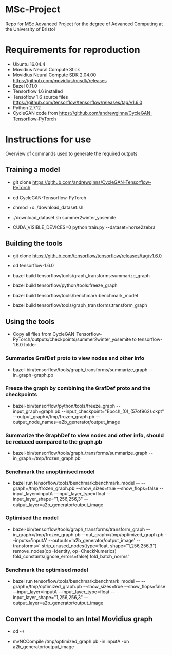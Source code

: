 # MSc-Project
Repo for MSc Advanced Project for the degree of Advanced Computing at the University of Bristol

# Requirements for reproduction
* Ubuntu 16.04.4
* Movidius Neural Compute Stick
* Movidius Neural Compute SDK 2.04.00 https://github.com/movidius/ncsdk/releases
* Bazel 0.11.0
* Tensorflow 1.6 installed
* Tensoflow 1.6 source files https://github.com/tensorflow/tensorflow/releases/tag/v1.6.0
* Python 2.7.12
* CycleGAN code from https://github.com/andrewginns/CycleGAN-Tensorflow-PyTorch

# Instructions for use

Overview of commands used to generate the required outputs

## Training a model
* git clone https://github.com/andrewginns/CycleGAN-Tensorflow-PyTorch

* cd CycleGAN-Tensorflow-PyTorch

* chmod +x ./download_dataset.sh

* ./download_dataset.sh summer2winter_yosemite

* CUDA_VISIBLE_DEVICES=0 python train.py --dataset=horse2zebra

## Building the tools
* git clone https://github.com/tensorflow/tensorflow/releases/tag/v1.6.0

* cd tensorflow-1.6.0

* bazel build tensorflow/tools/graph_transforms:summarize_graph

* bazel build tensorflow/python/tools:freeze_graph

* bazel build tensorflow/tools/benchmark:benchmark_model

* bazel build tensorflow/tools/graph_transforms:transform_graph


## Using the tools

* Copy all files from CycleGAN-Tensorflow-PyTorch/outputs/checkpoints/summer2winter_yosemite to tensorflow-1.6.0 folder

### Summarize GrafDef proto to view nodes and other info

* bazel-bin/tensorflow/tools/graph_transforms/summarize_graph --in_graph=graph.pb

### Freeze the graph by combining the GrafDef proto and the checkpoints

* bazel-bin/tensorflow/python/tools/freeze_graph --input_graph=graph.pb --input_checkpoint="Epoch_(0)_(57of962).ckpt" --output_graph=/tmp/frozen_graph.pb --output_node_names=a2b_generator/output_image

### Summarize the GraphDef to view nodes and other info, should be reduced compared to the graph.pb

* bazel-bin/tensorflow/tools/graph_transforms/summarize_graph --in_graph=/tmp/frozen_graph.pb

### Benchmark the unoptimised model

* bazel run tensorflow/tools/benchmark:benchmark_model -- --graph=/tmp/frozen_graph.pb --show_sizes=true --show_flops=false --input_layer=inputA --input_layer_type=float --input_layer_shape="1,256,256,3" --output_layer=a2b_generator/output_image

### Optimised the model

* bazel-bin/tensorflow/tools/graph_transforms/transform_graph --in_graph=/tmp/frozen_graph.pb --out_graph=/tmp/optimized_graph.pb --inputs='inputA' --outputs='a2b_generator/output_image' --transforms='
  strip_unused_nodes(type=float, shape="1,256,256,3")
  remove_nodes(op=Identity, op=CheckNumerics)
  fold_constants(ignore_errors=false)
  fold_batch_norms'
 
### Benchmark the optimised model

* bazel run tensorflow/tools/benchmark:benchmark_model -- --graph=/tmp/optimized_graph.pb --show_sizes=true --show_flops=false --input_layer=inputA --input_layer_type=float --input_layer_shape="1,256,256,3" --output_layer=a2b_generator/output_image


## Convert the model to an Intel Movidius graph

* cd ~/

* mvNCCompile /tmp/optimized_graph.pb -in inputA -on a2b_generator/output_image

